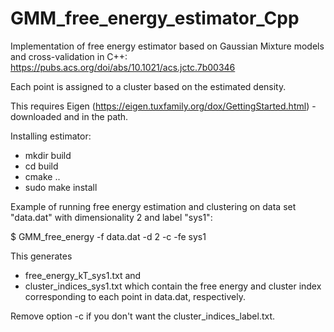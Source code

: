 # GMM_free_energy_estimator_Cpp

Implementation of free energy estimator based on Gaussian Mixture models and cross-validation in C++:
https://pubs.acs.org/doi/abs/10.1021/acs.jctc.7b00346

Each point is assigned to a cluster based on the estimated density.

This requires Eigen (https://eigen.tuxfamily.org/dox/GettingStarted.html) - downloaded and in the path.

Installing estimator:
- mkdir build
- cd build
- cmake ..
- sudo make install

Example of running free energy estimation and clustering on data set "data.dat" with dimensionality 2 and label "sys1":

 $ GMM_free_energy -f data.dat -d 2 -c -fe sys1

This generates 
- free_energy_kT_sys1.txt and 
- cluster_indices_sys1.txt 
which contain the free energy and cluster index corresponding to each point in data.dat, respectively. 

Remove option -c if you don't want the cluster_indices_label.txt.
